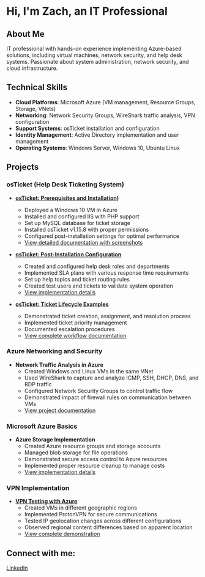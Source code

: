# Hi, I'm Zach, an IT Professional 

## About Me
IT professional with hands-on experience implementing Azure-based solutions, including virtual machines, network security, and help desk systems. Passionate about system administration, network security, and cloud infrastructure.

## Technical Skills
- **Cloud Platforms**: Microsoft Azure (VM management, Resource Groups, Storage, VNets)
- **Networking**: Network Security Groups, WireShark traffic analysis, VPN configuration
- **Support Systems**: osTicket installation and configuration
- **Identity Management**: Active Directory implementation and user management 
- **Operating Systems**: Windows Server, Windows 10, Ubuntu Linux

## Projects

### osTicket (Help Desk Ticketing System)
* **[osTicket: Prerequisites and Installation](https://github.com/Zach1Attach1/osticket-prereqs))**
  - Deployed a Windows 10 VM in Azure
  - Installed and configured IIS with PHP support
  - Set up MySQL database for ticket storage
  - Installed osTicket v1.15.8 with proper permissions
  - Configured post-installation settings for optimal performance
  - [View detailed documentation with screenshots](https://github.com/Zach1Attach1/osticket-prereqs)

* **[osTicket: Post-Installation Configuration](https://github.com/Zach1Attach1/post-install-config)**
  - Created and configured help desk roles and departments
  - Implemented SLA plans with various response time requirements
  - Set up help topics and ticket routing rules
  - Created test users and tickets to validate system operation
  - [View implementation details](https://github.com/Zach1Attach1/post-install-config)

* **[osTicket: Ticket Lifecycle Examples](https://github.com/Zach1Attach1/ticket-lifecycle1)**
  - Demonstrated ticket creation, assignment, and resolution process
  - Implemented ticket priority management
  - Documented escalation procedures
  - [View complete workflow documentation](https://github.com/Zach1Attach1/ticket-lifecycle1)

### Azure Networking and Security
* **Network Traffic Analysis in Azure**
  - Created Windows and Linux VMs in the same VNet
  - Used WireShark to capture and analyze ICMP, SSH, DHCP, DNS, and RDP traffic
  - Configured Network Security Groups to control traffic flow
  - Demonstrated impact of firewall rules on communication between VMs
  - [View project documentation](https://github.com/Zach1Attach1/Azure-Network-Security---Wireshark-Analysis)

### Microsoft Azure Basics
* **Azure Storage Implementation**
  - Created Azure resource groups and storage accounts
  - Managed blob storage for file operations
  - Demonstrated secure access control to Azure resources
  - Implemented proper resource cleanup to manage costs
  - [View implementation details](https://github.com/Zach1Attach1/Azure-Basics)
    
### VPN Implementation
* **[VPN Testing with Azure](https://github.com/Zach1Attach1/VPN-Implementation)**
  - Created VMs in different geographic regions
  - Implemented ProtonVPN for secure communications
  - Tested IP geolocation changes across different configurations
  - Observed regional content differences based on apparent location
  - [View complete demonstration](https://github.com/Zach1Attach1/VPN-Implementation)

## Connect with me:
[LinkedIn](https://www.linkedin.com/in/zach-mikula-5aaa7a34b/)
